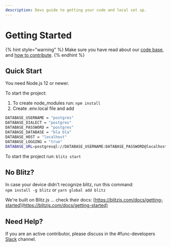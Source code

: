 ```yaml
---
description: Devs guide to getting your code and local set up.
---
```


# Getting Started

{% hint style="warning" %}
Make sure you have read about our [code base](../community/contributing.md#overview-of-our-codebase), and [how to contribute](../community/contributing.md#first-things-first).
{% endhint %}

## Quick Start

You need Node.js 12 or newer.

To start the project:

1. To create node\_modules run: `npm install`  
2. Create .env.local file and add

```bash
DATABASE_USERNAME = "postgres"
DATABASE_DIALECT = "postgres"
DATABASE_PASSWORD = "postgres"
DATABASE_DATABASE = "bla bla"
DATABASE_HOST = "localhost"
DATABASE_LOGGING = "true"
DATABASE_URL=postgresql://DATABASE_USERNAME:DATABASE_PASSWORD@localhost:5432/DATABASE_DATABASE
```

To start the project run: `blitz start`

## No Blitz?

In case your device didn't recognize blitz, run this command:  
`npm install -g blitz` or `yarn global add blitz`

We're built on Blitz.js ... check their docs: [https://blitzjs.com/docs/getting-started](https://blitzjs.com/docs/getting-started)

## Need Help?

If you are an active contributor, please discuss in the \#func-developers [Slack](https://isgood.slack.com/archives/C01APTAPVT7) channel.

